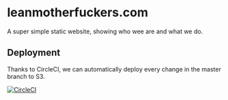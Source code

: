 # leanmotherfuckers.com

A super simple static website, showing who wee are and what we do.

## Deployment

Thanks to CircleCI, we can automatically deploy every change in the master branch to S3.

[![CircleCI](https://circleci.com/gh/leanmotherfuckers/website.svg?style=svg)](https://circleci.com/gh/leanmotherfuckers/website)
